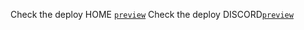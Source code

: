 Check the deploy HOME [`preview`](https://good-knightz-x.vercel.app/)
Check the deploy DISCORD[`preview`](https://good-knightz-x.vercel.app/discord)

